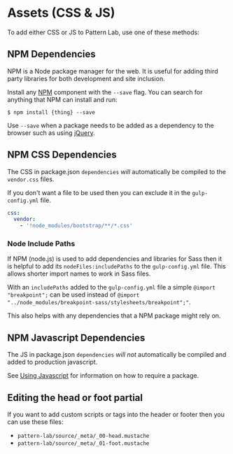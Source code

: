 # Assets (CSS & JS)

To add either CSS or JS to Pattern Lab, use one of these methods:

## NPM Dependencies

NPM is a Node package manager for the web. It is useful for adding third party libraries for both development and site inclusion.

Install any [NPM](https://www.npmjs.com/) component with the `--save` flag. You can search for anything that NPM can install and run:

    $ npm install {thing} --save

Use `--save` when a package needs to be added as a dependency to the browser such as using [jQuery](https://jquery.com/).


## NPM CSS Dependencies

The CSS in package.json `dependencies` *will* automatically be compiled to the `vendor.css` files.

If you don't want a file to be used then you can exclude it in the `gulp-config.yml` file.

```yaml
css:
  vendor:
    - '!node_modules/bootstrap/**/*.css'
```


### Node Include Paths

If NPM (node.js) is used to add dependencies and libraries for Sass then it is helpful to add its `nodeFiles:includePaths` to the `gulp-config.yml` file. This allows shorter import names to work in Sass files.

With an `includePaths` added to the `gulp-config.yml` file a simple `@import "breakpoint";` can be used instead of `@import "../node_modules/breakpoint-sass/stylesheets/breakpoint";"`.

This also helps with any dependencies that a NPM package might rely on.


## NPM Javascript Dependencies

The JS in package.json `dependencies` *will not* automatically be compiled and added to production javascript.

See [Using Javascript](javascript.md) for information on how to require a package.


## Editing the head or foot partial

If you want to add custom scripts or tags into the header or footer then you can use these files:

- `pattern-lab/source/_meta/_00-head.mustache`
- `pattern-lab/source/_meta/_01-foot.mustache`
